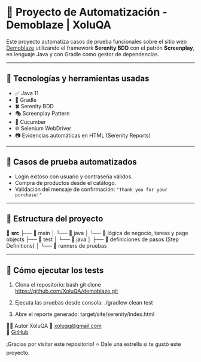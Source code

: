 # 🧪 Proyecto de Automatización - Demoblaze | XoluQA

Este proyecto automatiza casos de prueba funcionales sobre el sitio web [Demoblaze](https://www.demoblaze.com/) utilizando el framework **Serenity BDD** con el patrón **Screenplay**, en lenguaje Java y con Gradle como gestor de dependencias.

---

## 🚀 Tecnologías y herramientas usadas

- ✅ Java 11  
- 🧱 Gradle  
- 🍀 Serenity BDD  
- 🎭 Screenplay Pattern  
- 🥒 Cucumber  
- 🌐 Selenium WebDriver  
- 📷 Evidencias automáticas en HTML (Serenity Reports)

---

## 📄 Casos de prueba automatizados

- Login exitoso con usuario y contraseña válidos.
- Compra de productos desde el catálogo.
- Validación del mensaje de confirmación: `"Thank you for your purchase!"`

---

## 📁 Estructura del proyecto

📁 **src**
├── 📁 main
│   └── 📁 java
│       └── 💼 lógica de negocio, tareas y page objects
├── 📁 test
│   └── 📁 java
│       ├── 🧩 definiciones de pasos (Step Definitions)
│       └── 🧪 runners de pruebas



---

## 🧪 Cómo ejecutar los tests

1. Clona el repositorio:
bash
git clone https://github.com/XoluQA/demoblaze.git

2. Ejecuta las pruebas desde consola:
./gradlew clean test

3. Abre el reporte generado:
target/site/serenity/index.html

🧑‍💻 Autor
XoluQA
📧 [xolugg@gmail.com](mailto:xolugg@gmail.com)  
🔗 [GitHub](https://github.com/XoluQA)

¡Gracias por visitar este repositorio! ⭐ Dale una estrella si te gustó este proyecto.
